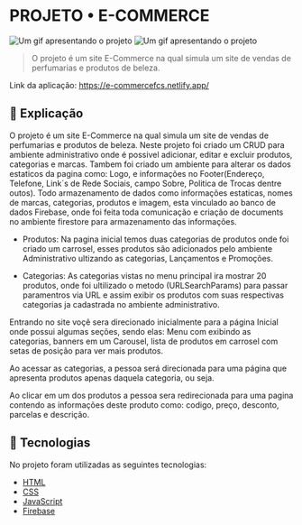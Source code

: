 # PROJETO • E-COMMERCE

<img src="./assets/img/2022-06-02-16-54-20.gif" alt="Um gif apresentando o projeto"/>
<img src="./assets/img/2022-06-02-16-57-35.gif" alt="Um gif apresentando o projeto"/>

>  O projeto é um site E-Commerce na qual simula um site de vendas de perfumarias e produtos de beleza.

Link da aplicação: https://e-commercefcs.netlify.app/ <br>

## :page_facing_up: Explicação

O projeto é um site E-Commerce na qual simula um site de vendas de perfumarias e produtos de beleza. Neste projeto foi criado um CRUD para ambiente administrativo onde é possivel adicionar, editar e excluir produtos, categorias e marcas.
Tambem foi criado um ambiente para alterar os dados estaticos da pagina como: Logo, e informações no Footer(Endereço, Telefone, Link´s de Rede Sociais, campo Sobre, Politica de Trocas dentre outos).
Todo armazenamento de dados como informações estaticas, nomes de marcas, categorias, produtos e imagem, esta vinculado ao banco de dados Firebase, onde foi feita toda comunicação e criação de documents no ambiente firestore para armazenamento das informações.

- Produtos: Na pagina inicial temos duas categorias de produtos onde foi criado um carrosel, esses produtos são adicionados pelo ambiente Administrativo ultizando as categorias, Lançamentos e Promoções.

- Categorias: As categorias vistas no menu principal ira mostrar 20 produtos, onde foi ultilizado o metodo (URLSearchParams) para passar paramentros via URL e assim exibir os produtos com suas respectivas categorias ja cadastrada no ambiente administrativo.

Entrando no site voçê sera direcionado inicialmente para a página Inicial onde possui algumas seções, sendo elas: Menu com exibindo as categorias, banners em um Carousel, lista de produtos em carrosel com setas de posição para ver mais produtos.

Ao acessar as categorias, a pessoa será direcionada para uma página que apresenta produtos apenas daquela categoria, ou seja.

Ao clicar em um dos produtos a pessoa sera redirecionada para uma pagina contendo as informações deste produto como: codigo, preço, desconto, parcelas e descrição. 


## :rocket: Tecnologias ##

No projeto foram utilizadas as seguintes tecnologias:

- [HTML](https://developer.mozilla.org/pt-BR/docs/Web/HTML)
- [CSS](https://developer.mozilla.org/pt-BR/docs/Web/CSS)
- [JavaScript](https://developer.mozilla.org/pt-BR/docs/Web/JavaScript)
- [Firebase](https://firebase.google.com/docs)

